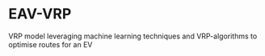 # EAV-VRP
VRP model leveraging machine learning techniques and VRP-algorithms to optimise routes for an EV
